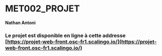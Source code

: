 # MET002_PROJET 
#### Nathan Antoni 


### Le projet est disponible en ligne à cette addresse [https://projet-web-front.osc-fr1.scalingo.io/](https://projet-web-front.osc-fr1.scalingo.io/)